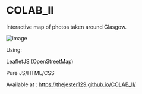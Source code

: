 # COLAB_II

Interactive map of photos taken around Glasgow.

![image](https://user-images.githubusercontent.com/51316224/152679483-26bb5448-4fea-40d0-9f38-58aaca4db394.png)

Using:

LeafletJS (OpenStreetMap)

Pure JS/HTML/CSS

Available at : 
https://thejester129.github.io/COLAB_II/
